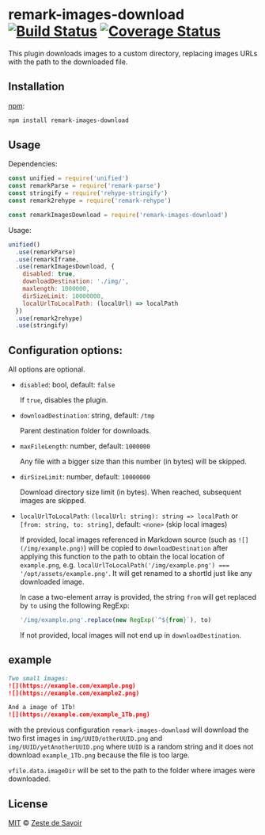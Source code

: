 # remark-images-download [![Build Status][build-badge]][build-status] [![Coverage Status][coverage-badge]][coverage-status]

This plugin downloads images to a custom directory, replacing images URLs
with the path to the downloaded file.

## Installation

[npm][npm]:

```bash
npm install remark-images-download
```

## Usage

Dependencies:

```javascript
const unified = require('unified')
const remarkParse = require('remark-parse')
const stringify = require('rehype-stringify')
const remark2rehype = require('remark-rehype')

const remarkImagesDownload = require('remark-images-download')
```

Usage:

```javascript
unified()
  .use(remarkParse)
  .use(remarkIframe,
  .use(remarkImagesDownload, {
    disabled: true,
    downloadDestination: './img/',
    maxlength: 1000000,
    dirSizeLimit: 10000000,
    localUrlToLocalPath: (localUrl) => localPath
  })
  .use(remark2rehype)
  .use(stringify)
```

## Configuration options:

All options are optional.

- `disabled`: bool, default: `false`

  If `true`, disables the plugin.

- `downloadDestination`: string, default: `/tmp`

  Parent destination folder for downloads.

- `maxFileLength`: number, default: `1000000`

  Any file with a bigger size than this number (in bytes) will be skipped.

- `dirSizeLimit`: number, default: `10000000`

  Download directory size limit (in bytes). When reached, subsequent
  images are skipped.

- `localUrlToLocalPath`: `(localUrl: string): string => localPath` or `[from: string, to: string]`, default: `<none>` (skip local images)

  If provided, local images referenced in Markdown source (such
  as `![](/img/example.png)`) will be copied to `downloadDestination`
  after applying this function to the path to obtain the local location
  of `example.png`, e.g.
  `localUrlToLocalPath('/img/example.png') === '/opt/assets/example.png'`.
  It will get renamed to a shortId just like any downloaded image.

  In case a two-element array is provided, the string `from` will get
  replaced by `to` using the following RegExp:

  ```js
  '/img/example.png'.replace(new RegExp(`^${from}`), to)
  ```

  If not provided, local images will not end up in `downloadDestination`.

## example

```markdown
Two small images:
![](https://example.com/example.png)
![](https://example.com/example2.png)

And a image of 1Tb!
![](https://example.com/example_1Tb.png)
```

with the previous configuration `remark-images-download` will download the two first images in `img/UUID/otherUUID.png` and `img/UUID/yetAnotherUUID.png` where `UUID` is a random string and it does not download `example_1Tb.png` because the file is too large.

`vfile.data.imageDir` will be set to the path to the folder where images were downloaded.


## License

[MIT][license] © [Zeste de Savoir][zds]

<!-- Definitions -->

[build-badge]: https://img.shields.io/travis/zestedesavoir/zmarkdown.svg

[build-status]: https://travis-ci.org/zestedesavoir/zmarkdown

[coverage-badge]: https://img.shields.io/coveralls/zestedesavoir/zmarkdown.svg

[coverage-status]: https://coveralls.io/github/zestedesavoir/zmarkdown

[license]: https://github.com/zestedesavoir/zmarkdown/blob/master/packages/remark-images-download/LICENSE-MIT

[zds]: https://zestedesavoir.com

[npm]: https://www.npmjs.com/package/remark-align

[mdast]: https://github.com/syntax-tree/mdast/blob/master/readme.md

[remark]: https://github.com/wooorm/remark

[rehype]: https://github.com/wooorm/rehype
